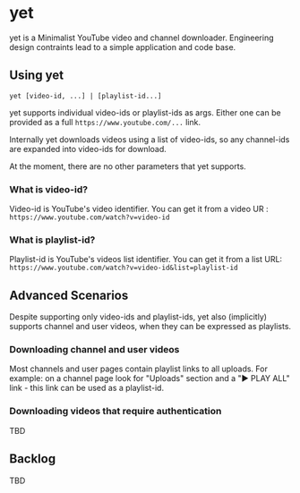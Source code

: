 # yet
yet is a Minimalist YouTube video and channel downloader. Engineering design contraints lead to a simple application and code base. 

## Using yet

```shell
yet [video-id, ...] | [playlist-id...]
```

yet supports individual video-ids or playlist-ids as args. Either one can be provided as a full `https://www.youtube.com/...` link.

Internally yet downloads videos using a list of video-ids, so any channel-ids are expanded into video-ids for download.

At the moment, there are no other parameters that yet supports.

### What is video-id?

Video-id is YouTube's video identifier. You can get it from a video UR : `https://www.youtube.com/watch?v=video-id`

### What is playlist-id?

Playlist-id is YouTube's videos list identifier. You can get it from a list URL: `https://www.youtube.com/watch?v=video-id&list=playlist-id`

## Advanced Scenarios

Despite supporting only video-ids and playlist-ids, yet also (implicitly) supports channel and user videos, when they can be expressed as playlists.

### Downloading channel and user videos

Most channels and user pages contain playlist links to all uploads. For example: on a channel page look for "Uploads" section and a "▶ PLAY ALL" link - this link can be used as a playlist-id.

### Downloading videos that require authentication

TBD

## Backlog

TBD